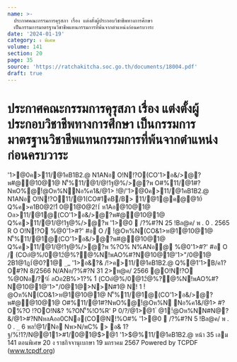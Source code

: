 ```yaml
---
name: >-
  ประกาศคณะกรรมการคุรุสภา เรื่อง แต่งตั้งผู้ประกอบวิชาชีพทางการศึกษา
  เป็นกรรมการมาตรฐานวิชาชีพแทนกรรมการที่พ้นจากตำแหน่งก่อนครบวาระ
date: '2024-01-19'
category: ง พิเศษ
volume: 141
section: 20
page: 35
source: 'https://ratchakitcha.soc.go.th/documents/18004.pdf'
draft: true
---
```


# ประกาศคณะกรรมการคุรุสภา เรื่อง แต่งตั้งผู้ประกอบวิชาชีพทางการศึกษา เป็นกรรมการมาตรฐานวิชาชีพแทนกรรมการที่พ้นจากตำแหน่งก่อนครบวาระ

'1>@0ค>11/@1คB1B2.@ N1ANอ O!N!?O(CO'1>อ&/>@?พ#@@10@1@ N'็%11/@1/@!1ฐ@%/>@?พ O#%11/@1#?NพO%@!ํ@Oห%NNอ%ค1&/@1> !@/'1>@0ค>11/@1คB1B2.@ N1ANอ O!N!?O11/@1(CO#1คB/B> 11/@1@ค@@10์ Q%ค>ค1B0@2!1์ 0@1@0@2!1์ ห1Aอ@10@1@ Oล>11/@1@(CO'1>อ&/>@?พ#@@10@1@ Q%ค>11/@1/@!1ฐ@%/>@?พ '1>@0  /?%#?N 25 !Bล@ค/ พ . 0 . 2565 R O O!N!?O %@0'1>#?' #อ O / !ํ@Oห%N(CO&1>ห@1@10@1@ N'็%11/@1@(CO'1>อ&/>@?พ#@@10@1@ Q%ค>11/@1/@!1ฐ@%/>@?พ %?O% N%ANอ@ %@0'1>#?' #อ O / (COอํ@%/0@12ํ@%?@%N!พAO%#?N@10@1@'1>"/0@1@ 2B1@1ฎ1์$@%? N! 1 11/@1@(CO'1>อ&/>@?พ#@@10@1@ !ํ@Oห%N(CO&1>ห@1@10@1@ พO%@!ํ@Oห%N11/@1/@!1ฐ@%/>@?พ N%ANอ@N1?0อ@0B1@@1 Q%/?%#?N 1 !Bล@ค/ 2566 อ@0?0อํ@%@!@/ค/@/Q%Oอ _ /11คห%@N ( _ ) อคํ@2?Nห?/ห%O@ค>1?1@ค/@/2&OหN@!> #?N __ / `_`_ N1ANอ @1OORอค์'1>อ&อค>11/@1/@!1ฐ@%/>@?พ !@/ฎห/@0/N@ O /0 2.@ค1COล>&Bคล@1#@@10@1@ ล/?%#?N `_ 1ฎ@ค/ พB#$0?1@ `_`_ '1>อ&?& /!>ค>11/@1คB1B2.@ Q%@1'1>B/ค1?O#?N 8/2566 N/ANอ/?%#?N 31 2>ห@ค/ 2566 @O!N!?O %@0Nอ/?%์ ลOอ2B%>1?% 1์ (COอํ@%/0@12ํ@%?@%N!พAO%#?N@10@1@'1>"/0@1@>N>N#1@ N! 1 !ํ@Oห%N(CO&1>ห@1@10@1@ N'็%11/@1@(CO'1>อ&/>@?พ#@@10@1@ O#%11/@1#?NพO%@!ํ@Oห%N Nอ%ค1&/@1> #?O%?O !?OO!N&? %?ON'็%!O%R' P 0/?/@1>@1 ํ @1!ํ@Oห%NN#N@?&/@1>#?NNหลAออ0CNอ(CO@N!%O#% '1>@0  /?%#?N 5 !Bล@ค/ พ . 0 . `_` 6 พล!ํ@1/Nอ Nพ>N/พC% > อ& 1?ฐ/%!1?/N@@11>#1/0@1@$>@1 '1>$@%11/@1คB1B2.@ หน้า 35 เลม 141 ตอนพิเศษ 20 ง ราชกิจจานุเบกษา 19 มกราคม 2567 Powered by TCPDF (www.tcpdf.org)
